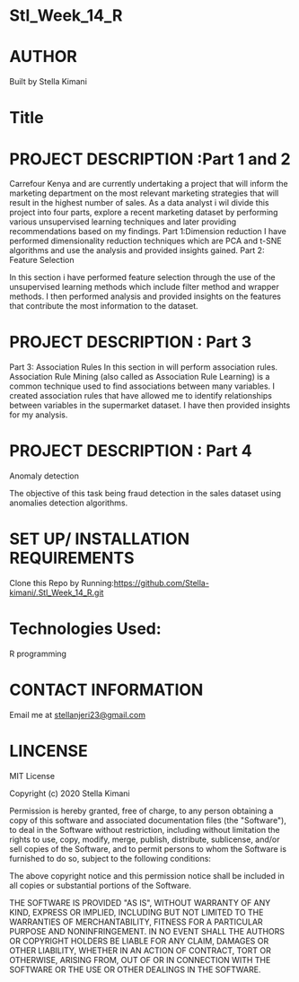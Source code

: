 # Stl_Week_14_R

# AUTHOR
Built by Stella Kimani
# Title

# PROJECT DESCRIPTION :Part 1 and 2
Carrefour Kenya and are currently undertaking a project that will inform the marketing department on the most relevant marketing strategies that will result in the highest number of sales. As a data analyst i wil divide this project into four parts, explore a recent marketing dataset by performing various unsupervised learning techniques and later providing recommendations based on my findings.
Part 1:Dimension reduction
I have performed dimensionality reduction techniques which are PCA and t-SNE algorithms and use the analysis and provided insights gained.
Part 2: Feature Selection

In this section i have  performed feature selection through the use of the unsupervised learning methods which include filter method and wrapper methods. I then performed  analysis and provided insights on the features that contribute the most information to the dataset.

# PROJECT DESCRIPTION : Part 3
Part 3: Association Rules
In this section in will perform association rules.
Association Rule Mining (also called as Association Rule Learning) is a common technique used to find associations between many variables. I created association rules that have allowed me to identify relationships between variables in the  supermarket dataset. I have then provided insights for my analysis.

# PROJECT DESCRIPTION : Part 4
Anomaly detection

The objective of this task being fraud detection in the sales dataset using anomalies detection algorithms.
 
# SET UP/ INSTALLATION REQUIREMENTS
Clone this Repo by Running:https://github.com/Stella-kimani/.Stl_Week_14_R.git

# Technologies Used:
R programming

# CONTACT INFORMATION
Email me at stellanjeri23@gmail.com

# LINCENSE
MIT License

Copyright (c) 2020 Stella Kimani

Permission is hereby granted, free of charge, to any person obtaining a copy of this software and associated documentation files (the "Software"), to deal in the Software without restriction, including without limitation the rights to use, copy, modify, merge, publish, distribute, sublicense, and/or sell copies of the Software, and to permit persons to whom the Software is furnished to do so, subject to the following conditions:

The above copyright notice and this permission notice shall be included in all copies or substantial portions of the Software.

THE SOFTWARE IS PROVIDED "AS IS", WITHOUT WARRANTY OF ANY KIND, EXPRESS OR IMPLIED, INCLUDING BUT NOT LIMITED TO THE WARRANTIES OF MERCHANTABILITY, FITNESS FOR A PARTICULAR PURPOSE AND NONINFRINGEMENT. IN NO EVENT SHALL THE AUTHORS OR COPYRIGHT HOLDERS BE LIABLE FOR ANY CLAIM, DAMAGES OR OTHER LIABILITY, WHETHER IN AN ACTION OF CONTRACT, TORT OR OTHERWISE, ARISING FROM, OUT OF OR IN CONNECTION WITH THE SOFTWARE OR THE USE OR OTHER DEALINGS IN THE SOFTWARE.
